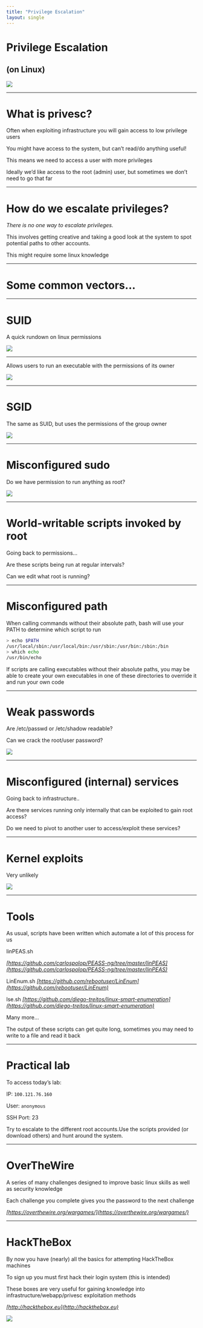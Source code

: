 ```yaml
---
title: "Privilege Escalation"
layout: single
---
```



# Privilege Escalation

## (on Linux)

![](./img/privesc764.webp)


---


# What is privesc?

Often when exploiting infrastructure you will gain access to low privilege users

You might have access to the system, but can’t read/do anything useful!

This means we need to access a user with more privileges

Ideally we’d like access to the root (admin) user, but sometimes we don’t need to go that far


---


# How do we escalate privileges?

_There is no one way to escalate privileges._

This involves getting creative and taking a good look at the system to spot potential paths to other accounts.

This might require some linux knowledge


---


# Some common vectors...


---


# SUID

A quick rundown on linux permissions

![](./img/privesc765.webp)


---


Allows users to run an executable with the permissions of its owner

![](./img/privesc766.webp)


---


# SGID

The same as SUID, but uses the permissions of the group owner

![](./img/privesc767.webp)


---


# Misconfigured sudo

Do we have permission to run anything as root?

![](./img/privesc768.webp)


---


# World-writable scripts invoked by root

Going back to permissions…

Are these scripts being run at regular intervals?

Can we edit what root is running?


---


# Misconfigured path

When calling commands without their absolute path, bash will use your PATH to determine which script to run

```bash
> echo $PATH 
/usr/local/sbin:/usr/local/bin:/usr/sbin:/usr/bin:/sbin:/bin
> which echo
/usr/bin/echo
```

If scripts are calling executables without their absolute paths, you may be able to create your own executables in one of these directories to override it and run your own code


---


# Weak passwords

Are /etc/passwd or /etc/shadow readable?

Can we crack the root/user password?

![](./img/privesc769.webp)


---


# Misconfigured (internal) services

Going back to infrastructure..

Are there services running only internally that can be exploited to gain root access?

Do we need to pivot to another user to access/exploit these services?


---


# Kernel exploits

Very unlikely

![](./img/privesc770.webp)


---


# Tools

As usual, scripts have been written which automate a lot of this process for us

linPEAS.sh

_[https://github.com/carlospolop/PEASS-ng/tree/master/linPEAS](https://github.com/carlospolop/PEASS-ng/tree/master/linPEAS)_

LinEnum.sh _[https://github.com/rebootuser/LinEnum](https://github.com/rebootuser/LinEnum)_

lse.sh _[https://github.com/diego-treitos/linux-smart-enumeration](https://github.com/diego-treitos/linux-smart-enumeration)_

Many more…

The output of these scripts can get quite long, sometimes you may need to write to a file and read it back


---


# Practical lab

To access today’s lab:

IP: `100.121.76.160`

User: `anonymous`

SSH Port: 23

Try to escalate to the different root accounts.Use the scripts provided (or download others) and hunt around the system.


---


# OverTheWire

A series of many challenges designed to improve basic linux skills as well as security knowledge

Each challenge you complete gives you the password to the next challenge

_[https://overthewire.org/wargames/](https://overthewire.org/wargames/)_


---


# HackTheBox

By now you have (nearly) all the basics for attempting HackTheBox machines

To sign up you must first hack their login system (this is intended)

These boxes are very useful for gaining knowledge into infrastructure/webapp/privesc exploitation methods

_[http://hackthebox.eu](http://hackthebox.eu)_

![](./img/privesc771.webp)

